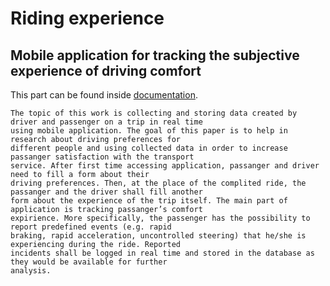 # Riding experience

## Mobile application for tracking the subjective experience of driving comfort 

This part can be found inside [documentation](doc_0036517897.pdf).
```text
The topic of this work is collecting and storing data created by driver and passenger on a trip in real time
using mobile application. The goal of this paper is to help in research about driving preferences for
different people and using collected data in order to increase passanger satisfaction with the transport
service. After first time accessing application, passanger and driver need to fill a form about their
driving preferences. Then, at the place of the complited ride, the passanger and the driver shall fill another
form about the experience of the trip itself. The main part of application is tracking passanger’s comfort
expirience. More specifically, the passenger has the possibility to report predefined events (e.g. rapid
braking, rapid acceleration, uncontrolled steering) that he/she is experiencing during the ride. Reported
incidents shall be logged in real time and stored in the database as they would be available for further
analysis.
```

